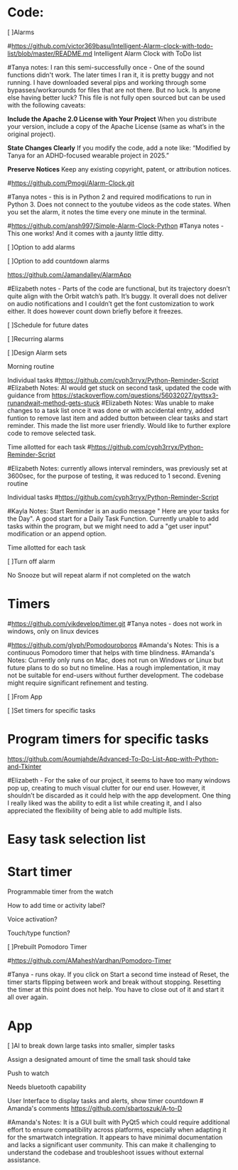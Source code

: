 # Code:   

[ ]Alarms 

#https://github.com/victor369basu/Intelligent-Alarm-clock-with-todo-list/blob/master/README.md
Intelligent Alarm Clock with ToDo list

#Tanya notes: I ran this semi-successfully once - One of the sound functions didn't work. The later times I ran it, it is pretty buggy and not running. I have downloaded several pips and working through some bypasses/workarounds for files that are not there. But no luck. Is anyone else having better luck? 
This file is not fully open sourced but can be used with the following caveats: 

**Include the Apache 2.0 License with Your Project**
When you distribute your version, include a copy of the Apache License (same as what’s in the original project).

**State Changes Clearly**
If you modify the code, add a note like:
“Modified by Tanya for an ADHD-focused wearable project in 2025.”

**Preserve Notices**
Keep any existing copyright, patent, or attribution notices.

#https://github.com/Pmogi/Alarm-Clock.git

#Tanya notes - this is in Python 2 and required modifications to run in Python 3. Does not connect to the youtube videos as the code states. When you set the alarm, it notes the time every one minute in the terminal. 

#https://github.com/ansh997/Simple-Alarm-Clock-Python
#Tanya notes - This one works! And it comes with a jaunty little ditty. 

[ ]Option to add alarms 

[ ]Option to add countdown alarms 

https://github.com/Jamandalley/AlarmApp

#Elizabeth notes - Parts of the code are functional, but its trajectory doesn’t quite align with the Orbit watch’s path. It’s buggy. It overall does not  deliver on audio notifications and I couldn’t get the font customization to work either.  It does however count down briefly before it freezes.  

[ ]Schedule for future dates 

[ ]Recurring alarms 

[ ]Design Alarm sets 

Morning routine 

Individual tasks 
#https://github.com/cyph3rryx/Python-Reminder-Script
#Elizabeth Notes: AI would get stuck on second task, updated the code with guidance from https://stackoverflow.com/questions/56032027/pyttsx3-runandwait-method-gets-stuck
#Elizabeth Notes: Was unable to make changes to a task list once it was done or with accidental entry, added funtion to remove last item and added button between clear tasks and start reminder. This made the list more user friendly. Would like to further explore code to remove selected task.

Time allotted for each task 
#https://github.com/cyph3rryx/Python-Reminder-Script

#Elizabeth Notes: currently allows interval reminders, was previously set at 3600sec, for the purpose of testing, it was reduced to 1 second. 
Evening routine 

Individual tasks 
#https://github.com/cyph3rryx/Python-Reminder-Script

#Kayla Notes: Start Reminder is an audio message " Here are your tasks for the Day". A good start for a Daily Task Function. Currently unable to add tasks within the program, but we might need to add a "get user input" modification or an append option. 

Time allotted for each task 

[ ]Turn off alarm 

No Snooze but will repeat alarm if not completed on the watch 

# Timers 
#https://github.com/vikdevelop/timer.git
#Tanya notes - does not work in windows, only on linux devices

#https://github.com/glyph/Pomodouroboros #Amanda's Notes: This is a continuous Pomodoro timer that helps with time blindness.
#Amanda's Notes: Currently only runs on Mac, does not run on Windows or Linux but future plans to do so but no timeline. Has a rough implementation, it may not be suitable for end-users without further development. The codebase might require significant refinement and testing.

[ ]From App 

[ ]Set timers for specific tasks 

# Program timers for specific tasks 

https://github.com/Aoumjahde/Advanced-To-Do-List-App-with-Python-and-Tkinter

#Elizabeth - For the sake of our project, it seems to have too many windows pop up, creating to much visual clutter for our end user. However, it shouldn’t be discarded as it could help with the app development. One thing I really liked was the ability to edit a list while creating it, and I also appreciated the flexibility of being able to add multiple lists. 

# Easy task selection list 

#  Start timer  

Programmable timer from the watch 

How to add time or activity label? 

Voice activation? 

Touch/type function? 

[ ]Prebuilt Pomodoro Timer 

#https://github.com/AMaheshVardhan/Pomodoro-Timer

#Tanya - runs okay. If you click on Start a second time instead of Reset, the timer starts flipping between work and break without stopping. Resetting the timer at this point does not help. You have to close out of it and start it all over again. 


# App 

[ ]AI to break down large tasks into smaller, simpler tasks 

Assign a designated amount of time the small task should take 

Push to watch 

Needs bluetooth capability 

User Interface to display tasks and alerts, show timer countdown # Amanda's comments https://github.com/sbartoszuk/A-to-D

#Amanda's Notes: It is a GUI built with PyQt5 which could require additional effort to ensure compatibility across platforms, especially when adapting it for the smartwatch integration. It appears to have minimal documentation and lacks a significant user community. This can make it challenging to understand the codebase and troubleshoot issues without external assistance. 
